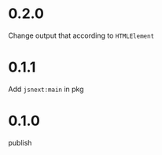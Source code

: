 # 0.2.0
Change output that according to `HTMLElement`

# 0.1.1
Add `jsnext:main` in pkg

# 0.1.0
publish
